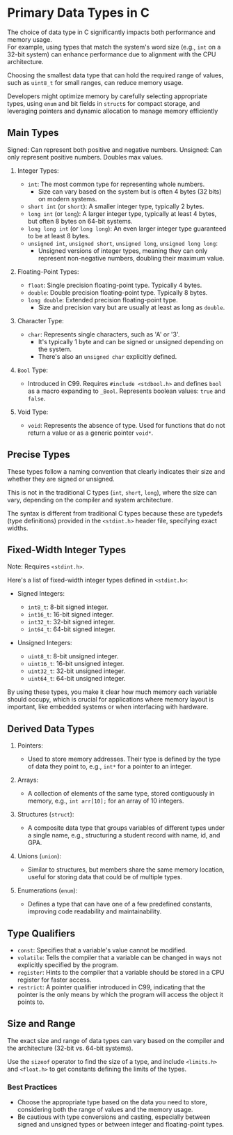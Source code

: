 # Primary Data Types in C

The choice of data type in C significantly impacts both performance and memory usage.  
For example, using types that match the system's word size (e.g., `int` on
a 32-bit system) can enhance performance due to alignment with the CPU architecture.  

Choosing the smallest data type that can hold the required range of 
values, such as `uint8_t` for small ranges, can reduce memory usage.  

Developers might optimize memory by carefully selecting appropriate 
types, using `enum` and bit fields in `struct`s for compact storage,
and leveraging pointers and dynamic allocation to manage memory efficiently



## Main Types

Signed: Can represent both positive and negative numbers.
Unsigned: Can only represent positive numbers. Doubles max values.

1. Integer Types:
    * `int`: The most common type for representing whole numbers.
        * Size can vary based on the system but is often 4 bytes (32 bits) on modern systems.
    * `short int` (or `short`): A smaller integer type, typically 2 bytes.
    * `long int` (or `long`): A larger integer type, typically at least 4 bytes, but
      often 8 bytes on 64-bit systems.
    * `long long int` (or `long long`): An even larger integer type guaranteed to be at least 8 bytes.
    * `unsigned int`, `unsigned short`, `unsigned long`, `unsigned long long`:
        * Unsigned versions of integer types, meaning they can only represent non-negative
          numbers, doubling their maximum value.


2. Floating-Point Types:
    * `float`: Single precision floating-point type. Typically 4 bytes.
    * `double`: Double precision floating-point type. Typically 8 bytes.
    * `long double`: Extended precision floating-point type. 
        * Size and precision vary but are usually at least as long as `double`.

3. Character Type:
    * `char`: Represents single characters, such as 'A' or '3'.
        * It's typically 1 byte and can be signed or unsigned depending on the system.
        * There's also an `unsigned char` explicitly defined.

4. `Bool` Type:
    * Introduced in C99. Requires `#include <stdbool.h>` and defines `bool` as a macro expanding to `_Bool`. Represents boolean values: `true` and `false`.

5. Void Type:
    * `void`: Represents the absence of type. Used for functions that do not return a value or as a generic pointer `void*`.


## Precise Types

These types follow a naming convention that clearly indicates their size
and whether they are signed or unsigned.

This is not in the traditional C types (`int`, `short`, `long`), where the size can
vary, depending on the compiler and system architecture.

The syntax is different from traditional C types because these are 
typedefs (type definitions) provided in the `<stdint.h>` header 
file, specifying exact widths.


## Fixed-Width Integer Types
Note: Requires `<stdint.h>`.  

Here's a list of fixed-width integer types defined in `<stdint.h>`:

* Signed Integers:
    * `int8_t`: 8-bit signed integer.
    * `int16_t`: 16-bit signed integer.
    * `int32_t`: 32-bit signed integer.
    * `int64_t`: 64-bit signed integer.

* Unsigned Integers:
    * `uint8_t`: 8-bit unsigned integer.
    * `uint16_t`: 16-bit unsigned integer.
    * `uint32_t`: 32-bit unsigned integer.
    * `uint64_t`: 64-bit unsigned integer.

By using these types, you make it clear how much memory each variable should occupy, which is crucial for applications where memory layout is important, like embedded systems or when interfacing with hardware.

## Derived Data Types

1. Pointers:
    * Used to store memory addresses. Their type is defined by the type of data they point to, e.g., `int*` for a pointer to an integer.

2. Arrays:
    * A collection of elements of the same type, stored contiguously in memory, e.g., `int arr[10];` for an array of 10 integers.

3. Structures (`struct`):
    * A composite data type that groups variables of different types under a single name, e.g., structuring a student record with name, id, and GPA.

4. Unions (`union`):
    * Similar to structures, but members share the same memory location, useful for storing data that could be of multiple types.

5. Enumerations (`enum`):
    * Defines a type that can have one of a few predefined constants, improving code readability and maintainability.

## Type Qualifiers

* `const`: Specifies that a variable's value cannot be modified.
* `volatile`: Tells the compiler that a variable can be changed in ways
  not explicitly specified by the program.
* `register`: Hints to the compiler that a variable should be stored 
  in a CPU register for faster access.
* `restrict`: A pointer qualifier introduced in C99, indicating that the pointer
  is the only means by which the program will access the object it points to.

## Size and Range

The exact size and range of data types can vary based on the compiler and 
the architecture (32-bit vs. 64-bit systems).  

Use the `sizeof` operator to find the size of a type, and include `<limits.h>` 
and `<float.h>` to get constants defining the limits of the types.


### Best Practices

* Choose the appropriate type based on the data you need to store, considering both the range of values and the memory usage.
* Be cautious with type conversions and casting, especially between signed and unsigned types or between integer and floating-point types.
